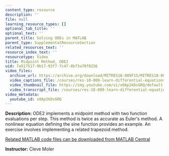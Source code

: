 ```yaml
---
content_type: resource
description: ''
file: null
learning_resource_types: []
optional_tab_title: ''
optional_text: ''
parent_title: Solving ODEs in MATLAB
parent_type: SupplementalResourceSection
related_resources_text: ''
resource_index_text: ''
resourcetype: Video
title: Midpoint Method, ODE2
uid: 7a517517-9b17-93f7-7c47-8bf3a70f0256
video_files:
  archive_url: https://archive.org/download/MITRES18-009F15/MITRES18-009F15_odes_02_300k.mp4
  video_captions_file: /courses/res-18-009-learn-differential-equations-up-close-with-gilbert-strang-and-cleve-moler-fall-2015/93ab75ffcf7157eeae0947fa5d31bd75_x0Ap2kDsGRQ.vtt
  video_thumbnail_file: https://img.youtube.com/vi/x0Ap2kDsGRQ/default.jpg
  video_transcript_file: /courses/res-18-009-learn-differential-equations-up-close-with-gilbert-strang-and-cleve-moler-fall-2015/9546dd206e205b73a0a771a5397d10c6_x0Ap2kDsGRQ.pdf
video_metadata:
  youtube_id: x0Ap2kDsGRQ
---
```


**Description:** ODE2 implements a midpoint method with two function evaluations per step. This method is twice as accurate as Euler's method. A nonlinear equation defining the sine function provides an example. An exercise involves implementing a related trapezoid method.

[Related MATLAB code files can be downloaded from MATLAB Central](http://www.mathworks.com/matlabcentral/fileexchange/54611)

**Instructor:** Cleve Moler